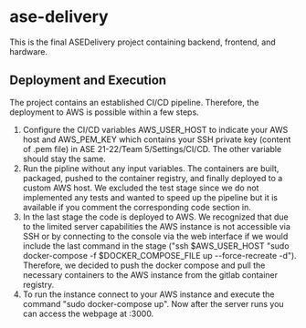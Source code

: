 # ase-delivery

This is the final ASEDelivery project containing backend, frontend, and hardware.


## Deployment and Execution

The project contains an established CI/CD pipeline. Therefore, the deployment to AWS is possible within a few steps.
1. Configure the CI/CD variables AWS_USER_HOST to indicate your AWS host and AWS_PEM_KEY which contains your SSH private key (content of .pem file) in ASE 21-22/Team 5/Settings/CI/CD. The other variable should stay the same.
2. Run the pipline without any input variables. The containers are built, packaged, pushed to the container registry, and finally deployed to a custom AWS host. We excluded the test stage since we do not implemented any tests and wanted to speed up the pipeline but it is available if you comment the corresponding code section in.
3. In the last stage the code is deployed to AWS. We recognized that due to the limited server capabilities the AWS instance is not accessible via SSH or by connecting to the console via the web interface if we would include the last command in the stage ("ssh $AWS_USER_HOST "sudo docker-compose -f $DOCKER_COMPOSE_FILE up --force-recreate -d"). Therefore, we decided to push the docker compose and pull the necessary containers to the AWS instance from the gitlab container registry.
4. To run the instance connect to your AWS instance and execute the command "sudo docker-compose up". Now after the server runs you can access the webpage at <Public IPv4 DNS>:3000.
